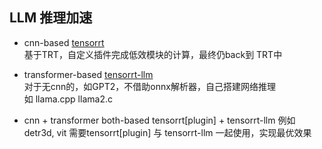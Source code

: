 ## LLM 推理加速   


* cnn-based  [tensorrt](https://github.com/lix19937/trt-samples-for-hackathon-cn/blob/master/cookbook/readme_cn.md)     
基于TRT，自定义插件完成低效模块的计算，最终仍back到 TRT中   

* transformer-based  [tensorrt-llm](https://github.com/NVIDIA/TensorRT-LLM)      
对于无cnn的，如GPT2，不借助onnx解析器，自己搭建网络推理    
如 llama.cpp   llama2.c      

* cnn + transformer both-based  tensorrt[plugin] + tensorrt-llm
例如detr3d, vit 需要tensorrt[plugin] 与 tensorrt-llm 一起使用，实现最优效果      
  
